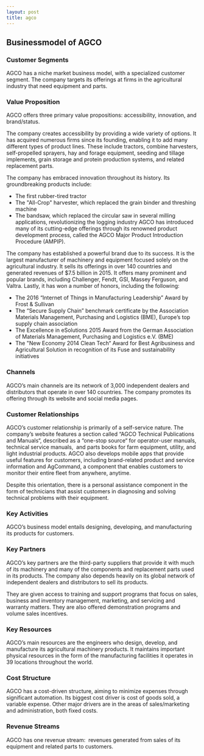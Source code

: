 ```yaml
---
layout: post
title: agco
---
```


Businessmodel of AGCO
----------------------

### Customer Segments

AGCO has a niche market business model, with a specialized customer segment. The company targets its offerings at firms in the agricultural industry that need equipment and parts.

### Value Proposition

AGCO offers three primary value propositions: accessibility, innovation, and brand/status.

The company creates accessibility by providing a wide variety of options. It has acquired numerous firms since its founding, enabling it to add many different types of product lines. These include tractors, combine harvesters, self-propelled sprayers, hay and forage equipment, seeding and tillage implements, grain storage and protein production systems, and related replacement parts.

The company has embraced innovation throughout its history. Its groundbreaking products include:

 * The first rubber-tired tractor
* The "All-Crop" harvester, which replaced the grain binder and threshing machine
* The bandsaw, which replaced the circular saw in several milling applications, revolutionizing the logging industry
 AGCO has introduced many of its cutting-edge offerings through its renowned product development process, called the AGCO Major Product Introduction Procedure (AMPIP).

The company has established a powerful brand due to its success. It is the largest manufacturer of machinery and equipment focused solely on the agricultural industry. It sells its offerings in over 140 countries and generated revenues of $7.5 billion in 2015. It offers many prominent and popular brands, including Challenger, Fendt, GSI, Massey Ferguson, and Valtra. Lastly, it has won a number of honors, including the following:

 * The 2016 “Internet of Things in Manufacturing Leadership” Award by Frost & Sullivan
* The “Secure Supply Chain” benchmark certificate by the Association Materials Management, Purchasing and Logistics (BME), Europe’s top supply chain association
* The Excellence in eSolutions 2015 Award from the German Association of Materials Management, Purchasing and Logistics e.V. (BME)
* The "New Economy 2014 Clean Tech“ Award for Best Agribusiness and Agricultural Solution in recognition of its Fuse and sustainability initiatives
 ### Channels

AGCO’s main channels are its network of 3,000 independent dealers and distributors that operate in over 140 countries. The company promotes its offering through its website and social media pages.

### Customer Relationships

AGCO’s customer relationship is primarily of a self-service nature. The company’s website features a section called “AGCO Technical Publications and Manuals“, described as a “one-stop source“ for operator-user manuals, technical service manuals,  and parts books for farm equipment, utility, and light industrial products. AGCO also develops mobile apps that provide useful features for customers, including brand-related product and service information and AgCommand, a component that enables customers to monitor their entire fleet from anywhere, anytime.

Despite this orientation, there is a personal assistance component in the form of technicians that assist customers in diagnosing and solving technical problems with their equipment.

### Key Activities

AGCO’s business model entails designing, developing, and manufacturing its products for customers.

### Key Partners

AGCO’s key partners are the third-party suppliers that provide it with much of its machinery and many of the components and replacement parts used in its products. The company also depends heavily on its global network of independent dealers and distributors to sell its products.

They are given access to training and support programs that focus on sales, business and inventory management, marketing, and servicing and warranty matters. They are also offered demonstration programs and volume sales incentives.

### Key Resources

AGCO’s main resources are the engineers who design, develop, and manufacture its agricultural machinery products. It maintains important physical resources in the form of the manufacturing facilities it operates in 39 locations throughout the world.

### Cost Structure

AGCO has a cost-driven structure, aiming to minimize expenses through significant automation. Its biggest cost driver is cost of goods sold, a variable expense. Other major drivers are in the areas of sales/marketing and administration, both fixed costs.

### Revenue Streams

AGCO has one revenue stream:  revenues generated from sales of its equipment and related parts to customers.
